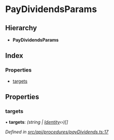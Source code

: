 # PayDividendsParams

## Hierarchy

* **PayDividendsParams**

## Index

### Properties

* [targets](paydividendsparams.md#targets)

## Properties

### targets

• **targets**: _\(string \|_ [_Identity_](../classes/identity.md)_‹›\)\[\]_

_Defined in_ [_src/api/procedures/payDividends.ts:17_](https://github.com/PolymathNetwork/polymesh-sdk/blob/7362b318/src/api/procedures/payDividends.ts#L17)

